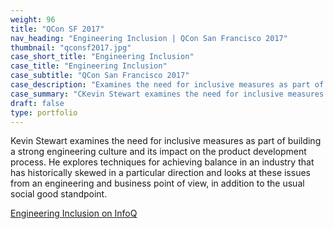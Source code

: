 ```yaml
---
weight: 96
title: "QCon SF 2017"
nav_heading: "Engineering Inclusion | QCon San Francisco 2017"
thumbnail: "qconsf2017.jpg"
case_short_title: "Engineering Inclusion"
case_title: "Engineering Inclusion"
case_subtitle: "QCon San Francisco 2017"
case_description: "Examines the need for inclusive measures as part of building a strong engineering culture and its impact on development."
case_summary: "CKevin Stewart examines the need for inclusive measures as part of building a strong engineering culture and its impact on the product development process. He explores techniques for achieving balance in an industry that has historically skewed in a particular direction and looks at these issues from an engineering and business point of view, in addition to the usual social good standpoint."
draft: false
type: portfolio
---
```

Kevin Stewart examines the need for inclusive measures as part of building a strong engineering culture and its impact on the product development process. He explores techniques for achieving balance in an industry that has historically skewed in a particular direction and looks at these issues from an engineering and business point of view, in addition to the usual social good standpoint.

[Engineering Inclusion on InfoQ](https://www.infoq.com/presentations/engineering-inclussion-culture/)
